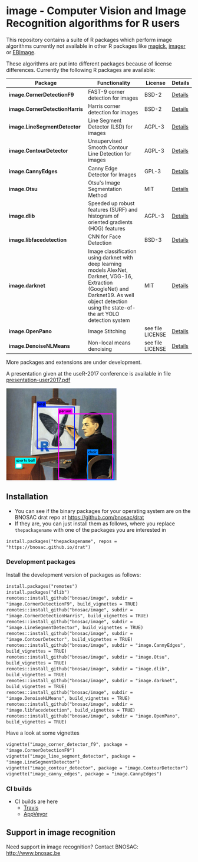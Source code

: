 # image -  Computer Vision and Image Recognition algorithms for R users 

This repository contains a suite of R packages which perform image algorithms currently not available in other R packages like [magick](https://CRAN.R-project.org/package=magick), [imager](https://CRAN.R-project.org/package=imageR) or [EBImage](https://bioconductor.org/packages/release/bioc/html/EBImage.html). 

These algorithms are put into different packages because of license differences. Currently the following R packages are available:

| Package           | Functionality                          | License     | Details|
|-------------------|----------------------------------------|-------------|--------|
| **image.CornerDetectionF9**    | FAST-9 corner detection for images     | BSD-2   | [Details](image.CornerDetectionF9)       |
| **image.CornerDetectionHarris**| Harris corner detection for images     | BSD-2   | [Details](image.CornerDetectionHarris)   |
| **image.LineSegmentDetector**  | Line Segment Detector (LSD) for images | AGPL-3  | [Details](image.LineSegmentDetector)     |
| **image.ContourDetector**      | Unsupervised Smooth Contour Line Detection for images | AGPL-3  | [Details](image.ContourDetector)     |
| **image.CannyEdges**           | Canny Edge Detector for Images         | GPL-3   | [Details](image.CannyEdges)              |
| **image.Otsu**                 | Otsu's Image Segmentation Method       | MIT     | [Details](image.Otsu)                    |
| **image.dlib**                 | Speeded up robust features (SURF) and histogram of oriented gradients (HOG) features | AGPL-3 | [Details](image.dlib)     |
| **image.libfacedetection**     | CNN for Face Detection                 | BSD-3   | [Details](image.libfacedetection)        |
| **image.darknet**              | Image classification using darknet with deep learning models AlexNet, Darknet, VGG-16, Extraction (GoogleNet) and Darknet19. As well object detection using the state-of-the art YOLO detection system | MIT   | [Details](image.darknet)        |
| **image.OpenPano**             | Image Stitching                        | see file LICENSE | [Details](image.OpenPano)       |
| **image.DenoiseNLMeans**       | Non-local means denoising              | see file LICENSE | [Details](image.DenoiseNLMeans) |

More packages and extensions are under development.

A presentation given at the useR-2017 conference is available in file [presentation-user2017.pdf](presentation-user2017.pdf) 

![](logo-image.png)

## Installation

- You can see if the binary packages for your operating system are on the BNOSAC drat repo at https://github.com/bnosac/drat
- If they are, you can just install them as follows, where you replace `thepackagename` with one of the packages you are interested in 

```
install.packages("thepackagename", repos = "https://bnosac.github.io/drat")
```

### Development packages

Install the development version of packages as follows:

```
install.packages("remotes")
install.packages("dlib")
remotes::install_github("bnosac/image", subdir = "image.CornerDetectionF9", build_vignettes = TRUE)
remotes::install_github("bnosac/image", subdir = "image.CornerDetectionHarris", build_vignettes = TRUE)
remotes::install_github("bnosac/image", subdir = "image.LineSegmentDetector", build_vignettes = TRUE)
remotes::install_github("bnosac/image", subdir = "image.ContourDetector", build_vignettes = TRUE)
remotes::install_github("bnosac/image", subdir = "image.CannyEdges", build_vignettes = TRUE)
remotes::install_github("bnosac/image", subdir = "image.Otsu", build_vignettes = TRUE)
remotes::install_github("bnosac/image", subdir = "image.dlib", build_vignettes = TRUE)
remotes::install_github("bnosac/image", subdir = "image.darknet", build_vignettes = TRUE)
remotes::install_github("bnosac/image", subdir = "image.DenoiseNLMeans", build_vignettes = TRUE)
remotes::install_github("bnosac/image", subdir = "image.libfacedetection", build_vignettes = TRUE)
remotes::install_github("bnosac/image", subdir = "image.OpenPano", build_vignettes = TRUE)
```

Have a look at some vignettes
```
vignette("image_corner_detector_f9", package = "image.CornerDetectionF9")
vignette("image_line_segment_detector", package = "image.LineSegmentDetector")
vignette("image_contour_detector", package = "image.ContourDetector")
vignette("image_canny_edges", package = "image.CannyEdges")
```

### CI builds

- CI builds are here 
    - [Travis](https://travis-ci.org/bnosac/image)
    - [AppVeyor](https://ci.appveyor.com/project/jwijffels/image) 


## Support in image recognition

Need support in image recognition?
Contact BNOSAC: http://www.bnosac.be

